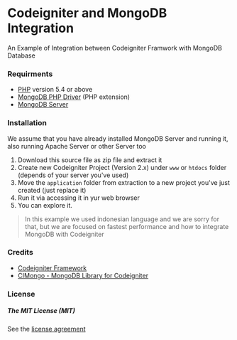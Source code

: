 # Codeigniter and MongoDB Integration
An Example of Integration between Codeigniter Framwork with MongoDB Database

### Requirments

- [PHP](http://php.net) version 5.4 or above
- [MongoDB PHP Driver](http://php.net/manual/en/set.mongodb.php) (PHP extension)
- [MongoDB Server](https://www.mongodb.org/downloads#production)

### Installation
We assume that you have already installed MongoDB Server and running it, also running Apache Server or other Server too

1. Download this source file as zip file and extract it
2. Create new Codeigniter Project (Version 2.x) under `www` or `htdocs` folder (depends of your server you've used)
2. Move the `application` folder from extraction to a new project you've just created (just replace it)
3. Run it via accessing it in yur web browser
4. You can explore it.

> In this example we used indonesian language and we are sorry for that, but we are focused on fastest performance and how to integrate MongoDB with Codeigniter

### Credits
- [Codeigniter Framework](https://github.com/bcit-ci/CodeIgniter)
- [CIMongo - MongoDB Library for Codeigniter](https://github.com/intekhabrizvi/Codeigniter-mongo-library)

### License
##### The MIT License (MIT)
See the [license agreement](https://github.com/DykiSA/CI_MongoDB/blob/master/LICENSE)
